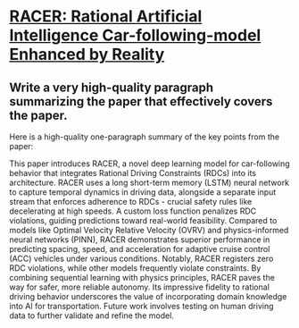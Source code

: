 # [RACER: Rational Artificial Intelligence Car-following-model Enhanced by   Reality](https://arxiv.org/abs/2312.07003)

## Write a very high-quality paragraph summarizing the paper that effectively covers the paper.

 Here is a high-quality one-paragraph summary of the key points from the paper:

This paper introduces RACER, a novel deep learning model for car-following behavior that integrates Rational Driving Constraints (RDCs) into its architecture. RACER uses a long short-term memory (LSTM) neural network to capture temporal dynamics in driving data, alongside a separate input stream that enforces adherence to RDCs - crucial safety rules like decelerating at high speeds. A custom loss function penalizes RDC violations, guiding predictions toward real-world feasibility. Compared to models like Optimal Velocity Relative Velocity (OVRV) and physics-informed neural networks (PINN), RACER demonstrates superior performance in predicting spacing, speed, and acceleration for adaptive cruise control (ACC) vehicles under various conditions. Notably, RACER registers zero RDC violations, while other models frequently violate constraints. By combining sequential learning with physics principles, RACER paves the way for safer, more reliable autonomy. Its impressive fidelity to rational driving behavior underscores the value of incorporating domain knowledge into AI for transportation. Future work involves testing on human driving data to further validate and refine the model.
